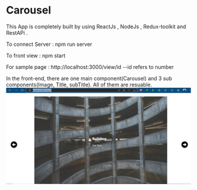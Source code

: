 # Carousel
This App is completely built by using ReactJs , NodeJs , Redux-toolkit and RestAPi .   


To connect Server : npm run server 


To front view : npm start

For sample page : http://localhost:3000/view/id   --id refers to number

In the front-end, there are one main component(Carousel) and 3 sub components(Image, Title, subTitle). All of them are resuable.
![alt text](https://github.com/JenushanthAts/Carousel/blob/webDev/view.png)
